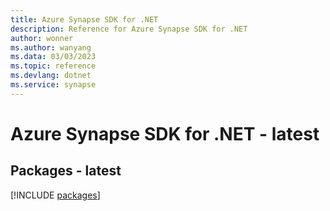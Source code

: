 ```yaml
---
title: Azure Synapse SDK for .NET
description: Reference for Azure Synapse SDK for .NET
author: wonner
ms.author: wanyang
ms.data: 03/03/2023
ms.topic: reference
ms.devlang: dotnet
ms.service: synapse
---
```

# Azure Synapse SDK for .NET - latest
## Packages - latest
[!INCLUDE [packages](synapse-index.md)]